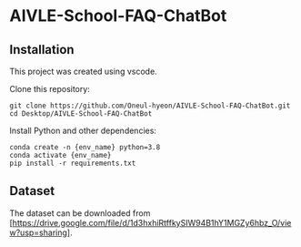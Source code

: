 # AIVLE-School-FAQ-ChatBot
## Installation

This project was created using vscode.

Clone this repository:

```
git clone https://github.com/Oneul-hyeon/AIVLE-School-FAQ-ChatBot.git
cd Desktop/AIVLE-School-FAQ-ChatBot
```

Install Python and other dependencies:

```
conda create -n {env_name} python=3.8
conda activate {env_name}
pip install -r requirements.txt
```

## Dataset
The dataset can be downloaded from [https://drive.google.com/file/d/1d3hxhiRtffkySIW94B1hY1MGZy6hbz_O/view?usp=sharing].

